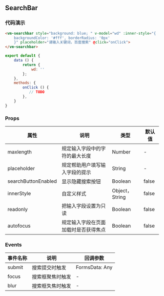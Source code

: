 ## SearchBar

### 代码演示

```html
<vm-searchbar style="background: blue; " v-model="wd" :inner-style="{
    backgroundColor: '#fff', borderRadius: '0px'
    }" placeholder="请输入关键词，百度搜索" @click="onClick">
</vm-searchbar>
```  

```js
export default {
    data () {
        return {
            wd: ''
        };
    },
    methods: {
        onClick () {
           // TODO
        },
    }
}
```  

### Props
属性 | 说明 | 类型 | 默认值
-----|-----|-------|------
maxlength | 规定输入字段中的字符的最大长度 | Number | -
placeholder | 规定帮助用户填写输入字段的提示 | String | -
searchButtonEnabled | 显示隐藏搜索按钮 | Boolean | false
innerStyle | 自定义样式 | Object，String | false
readonly | 把输入字段设置为只读 | Boolean | false
autofocus | 规定输入字段在页面加载时是否获得焦点 | Boolean | false

### Events
事件名称|说明|回调参数
---|----|----
submit | 搜索提交时触发 | FormsData: Any
focus | 搜索框聚焦时触发 | -
blur | 搜索框失焦时触发 | -